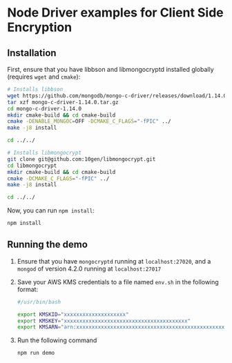 # Node Driver examples for Client Side Encryption

## Installation

First, ensure that you have libbson and libmongocryptd installed globally (requires `wget` and `cmake`):

```sh
# Installs libbson
wget https://github.com/mongodb/mongo-c-driver/releases/download/1.14.0/mongo-c-driver-1.14.0.tar.gz
tar xzf mongo-c-driver-1.14.0.tar.gz
cd mongo-c-driver-1.14.0
mkdir cmake-build && cd cmake-build
cmake -DENABLE_MONGOC=OFF -DCMAKE_C_FLAGS="-fPIC" ../
make -j8 install

cd ../../

# Installs libmongocrypt
git clone git@github.com:10gen/libmongocrypt.git
cd libmongocrypt
mkdir cmake-build && cd cmake-build
cmake -DCMAKE_C_FLAGS="-fPIC" ../
make -j8 install

cd ../../
```

Now, you can run `npm install`:

```sh
npm install
```

## Running the demo

1. Ensure that you have `mongocryptd` running at `localhost:27020`, and a `mongod` of version 4.2.0 running at `localhost:27017`
2. Save your AWS KMS credentials to a file named `env.sh` in the following format:

    ```sh
    #/usr/bin/bash

    export KMSKID="xxxxxxxxxxxxxxxxxxxx"
    export KMSKEY="xxxxxxxxxxxxxxxxxxxxxxxxxxxxxxxxxxxxxxxx"
    export KMSARN="arn:xxxxxxxxxxxxxxxxxxxxxxxxxxxxxxxxxxxxxxxxxxxxxxxxxxxxxxxxxxxxxxxxxxxxxxx" #
    ```

3. Run the following command

    ```sh
    npm run demo
    ```
